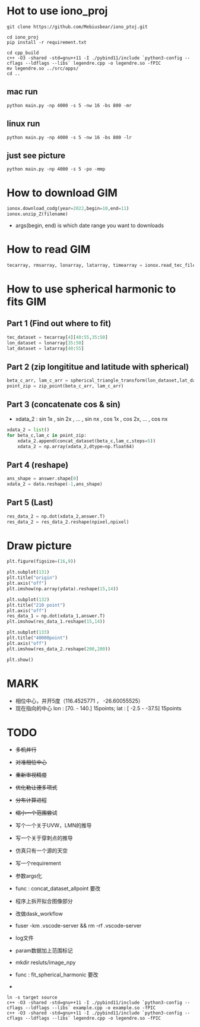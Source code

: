 # Hot to use iono_proj

```
git clone https://github.com/Mebiusbear/iono_ptoj.git

cd iono_proj
pip install -r requirement.txt

cd cpp_build
c++ -O3 -shared -std=gnu++11 -I ./pybind11/include `python3-config --cflags --ldflags --libs` legendre.cpp -o legendre.so -fPIC
mv legendre.so ../src/apps/
cd ..
```

## mac run
```
python main.py -np 4000 -s 5 -nw 16 -bs 800 -mr  
```

## linux run
```
python main.py -np 4000 -s 5 -nw 16 -bs 800 -lr  
```

## just see picture
```
python main.py -np 4000 -s 5 -po -mmp
```

# How to download GIM

```python
ionox.download_codg(year=2022,begin=10,end=11)
ionox.unzip_Z(filename)
```
+ args(begin, end) is which date range you want to downloads

# How to read GIM

```python
tecarray, rmsarray, lonarray, latarray, timearray = ionox.read_tec_file(filename)
```
<!-- + tecarray.shape =  -->


# How to use spherical harmonic to fits GIM

## Part 1 (Find out where to fit)

```python
tec_dataset = tecarray[4][40:55,35:50]
lon_dataset = lonarray[35:50]
lat_dataset = latarray[40:55]
```
## Part 2 (zip longititue and latitude with spherical)

```python
beta_c_arr, lam_c_arr = spherical_triangle_transform(lon_dataset,lat_dataset,p_lat=np.radians(10),p_lon=np.radians(10))
point_zip = zip_point(beta_c_arr, lam_c_arr)
```

## Part 3 (concatenate cos & sin)

+ xdata_2 : sin 1x , sin 2x , ... , sin nx , cos 1x , cos 2x, ... , cos nx
```python
xdata_2 = list()
for beta_c,lam_c in point_zip:
    xdata_2.append(concat_dataset(beta_c,lam_c,steps=5))
    xdata_2 = np.array(xdata_2,dtype=np.float64)
```

## Part 4 (reshape)

```python
ans_shape = answer.shape[0]
xdata_2 = data.reshape(-1,ans_shape)
```

## Part 5 (Last)

```python
res_data_2 = np.dot(xdata_2,answer.T)
res_data_2 = res_data_2.reshape(npixel,npixel)
```

# Draw picture

```python
plt.figure(figsize=(16,9))

plt.subplot(131)
plt.title("origin")
plt.axis("off")
plt.imshow(np.array(ydata).reshape(15,14))

plt.subplot(132)
plt.title("210 point")
plt.axis("off")
res_data_1 = np.dot(xdata_1,answer.T)
plt.imshow(res_data_1.reshape(15,14))

plt.subplot(133)
plt.title("40000point")
plt.axis("off")
plt.imshow(res_data_2.reshape(200,200))

plt.show()
```

# MARK
+ 相位中心，并开5度（116.4525771 ， -26.60055525）
+ 现在指向的中心 lon : [70. - 140.] 15points; lat :  [ -2.5 - -37.5] 15points

# TODO
+ ~~多机并行~~
+ ~~对准相位中心~~
+ ~~重新审视精度~~
+ ~~优化勒让德多项式~~
+ ~~分布计算进程~~
+ ~~缩小一个范围尝试~~

+ 写个一个关于UVW，LMN的推导
+ 写一个关于穿刺点的推导
+ 仿真只有一个源的天空
+ 写一个requirement
+ 参数args化
+ func : concat_dataset_allpoint 要改
+ 程序上拆开拟合图像部分
+ 改做dask_workflow
+ fuser -km .vscode-server && rm -rf .vscode-server
+ log文件
+ param数据加上范围标记
+ mkdir resluts/image_npy
+ func : fit_spherical_harmonic 要改
+ 

```
ln -s target source
c++ -O3 -shared -std=gnu++11 -I ./pybind11/include `python3-config --cflags --ldflags --libs` example.cpp -o example.so -fPIC
c++ -O3 -shared -std=gnu++11 -I ./pybind11/include `python3-config --cflags --ldflags --libs` legendre.cpp -o legendre.so -fPIC
```